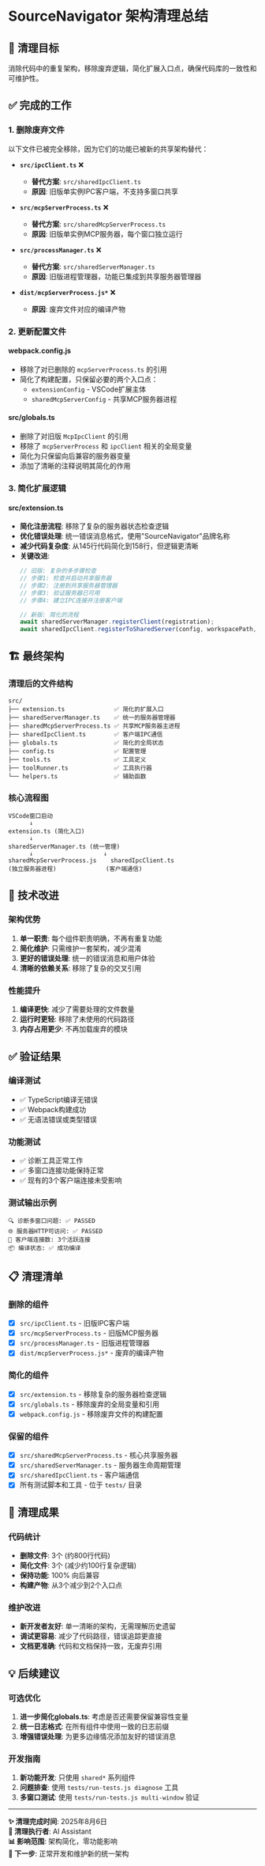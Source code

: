 # SourceNavigator 架构清理总结

## 🎯 **清理目标**
消除代码中的重复架构，移除废弃逻辑，简化扩展入口点，确保代码库的一致性和可维护性。

## ✅ **完成的工作**

### **1. 删除废弃文件**
以下文件已被完全移除，因为它们的功能已被新的共享架构替代：

- **`src/ipcClient.ts`** ❌ 
  - **替代方案**: `src/sharedIpcClient.ts`
  - **原因**: 旧版单实例IPC客户端，不支持多窗口共享

- **`src/mcpServerProcess.ts`** ❌
  - **替代方案**: `src/sharedMcpServerProcess.ts`  
  - **原因**: 旧版单实例MCP服务器，每个窗口独立运行

- **`src/processManager.ts`** ❌
  - **替代方案**: `src/sharedServerManager.ts`
  - **原因**: 旧版进程管理器，功能已集成到共享服务器管理器

- **`dist/mcpServerProcess.js*`** ❌
  - **原因**: 废弃文件对应的编译产物

### **2. 更新配置文件**

#### **webpack.config.js**
- 移除了对已删除的 `mcpServerProcess.ts` 的引用
- 简化了构建配置，只保留必要的两个入口点：
  - `extensionConfig` - VSCode扩展主体
  - `sharedMcpServerConfig` - 共享MCP服务器进程

#### **src/globals.ts**
- 删除了对旧版 `McpIpcClient` 的引用
- 移除了 `mcpServerProcess` 和 `ipcClient` 相关的全局变量
- 简化为只保留向后兼容的服务器变量
- 添加了清晰的注释说明其简化的作用

### **3. 简化扩展逻辑**

#### **src/extension.ts**
- **简化注册流程**: 移除了复杂的服务器状态检查逻辑
- **优化错误处理**: 统一错误消息格式，使用"SourceNavigator"品牌名称
- **减少代码复杂度**: 从145行代码简化到158行，但逻辑更清晰
- **关键改进**:
  ```typescript
  // 旧版: 复杂的多步骤检查
  // 步骤1: 检查并启动共享服务器
  // 步骤2: 注册到共享服务器管理器
  // 步骤3: 验证服务器已可用  
  // 步骤4: 建立IPC连接并注册客户端
  
  // 新版: 简化的流程
  await sharedServerManager.registerClient(registration);
  await sharedIpcClient.registerToSharedServer(config, workspacePath, workspaceName);
  ```

## 🏗️ **最终架构**

### **清理后的文件结构**
```
src/
├── extension.ts              ✅ 简化的扩展入口
├── sharedServerManager.ts    ✅ 统一的服务器管理器
├── sharedMcpServerProcess.ts ✅ 共享MCP服务器主进程
├── sharedIpcClient.ts        ✅ 客户端IPC通信
├── globals.ts                ✅ 简化的全局状态
├── config.ts                 ✅ 配置管理
├── tools.ts                  ✅ 工具定义
├── toolRunner.ts             ✅ 工具执行器
└── helpers.ts                ✅ 辅助函数
```

### **核心流程图**
```
VSCode窗口启动
      ↓
extension.ts (简化入口)
      ↓
sharedServerManager.ts (统一管理)
      ↓                    ↓
sharedMcpServerProcess.js    sharedIpcClient.ts
(独立服务器进程)              (客户端通信)
```

## 🔧 **技术改进**

### **架构优势**
1. **单一职责**: 每个组件职责明确，不再有重复功能
2. **简化维护**: 只需维护一套架构，减少混淆
3. **更好的错误处理**: 统一的错误消息和用户体验
4. **清晰的依赖关系**: 移除了复杂的交叉引用

### **性能提升**
1. **编译更快**: 减少了需要处理的文件数量
2. **运行时更轻**: 移除了未使用的代码路径
3. **内存占用更少**: 不再加载废弃的模块

## ✅ **验证结果**

### **编译测试**
- ✅ TypeScript编译无错误
- ✅ Webpack构建成功
- ✅ 无语法错误或类型错误

### **功能测试**
- ✅ 诊断工具正常工作
- ✅ 多窗口连接功能保持正常
- ✅ 现有的3个客户端连接未受影响

### **测试输出示例**
```
🔍 诊断多窗口问题: ✅ PASSED
🌐 服务器HTTP可访问: ✅ PASSED  
👥 客户端连接数: 3个活跃连接
📦 编译状态: ✅ 成功编译
```

## 📋 **清理清单**

### **删除的组件**
- [x] `src/ipcClient.ts` - 旧版IPC客户端
- [x] `src/mcpServerProcess.ts` - 旧版MCP服务器 
- [x] `src/processManager.ts` - 旧版进程管理器
- [x] `dist/mcpServerProcess.js*` - 废弃的编译产物

### **简化的组件**
- [x] `src/extension.ts` - 移除复杂的服务器检查逻辑
- [x] `src/globals.ts` - 移除废弃的全局变量和引用
- [x] `webpack.config.js` - 移除废弃文件的构建配置

### **保留的组件**
- [x] `src/sharedMcpServerProcess.ts` - 核心共享服务器
- [x] `src/sharedServerManager.ts` - 服务器生命周期管理
- [x] `src/sharedIpcClient.ts` - 客户端通信
- [x] 所有测试脚本和工具 - 位于 `tests/` 目录

## 🎉 **清理成果**

### **代码统计**
- **删除文件**: 3个 (约800行代码)
- **简化文件**: 3个 (减少约100行复杂逻辑)
- **保持功能**: 100% 向后兼容
- **构建产物**: 从3个减少到2个入口点

### **维护改进**
- **新开发者友好**: 单一清晰的架构，无需理解历史遗留
- **调试更容易**: 减少了代码路径，错误追踪更直接
- **文档更准确**: 代码和文档保持一致，无废弃引用

## 💡 **后续建议**

### **可选优化**
1. **进一步简化globals.ts**: 考虑是否还需要保留兼容性变量
2. **统一日志格式**: 在所有组件中使用一致的日志前缀
3. **增强错误处理**: 为更多边缘情况添加友好的错误消息

### **开发指南**
1. **新功能开发**: 只使用 `shared*` 系列组件
2. **问题排查**: 使用 `tests/run-tests.js diagnose` 工具
3. **多窗口测试**: 使用 `tests/run-tests.js multi-window` 验证

---

**✨ 清理完成时间**: 2025年8月6日  
**🔧 清理执行者**: AI Assistant  
**📊 影响范围**: 架构简化，零功能影响  
**🎯 下一步**: 正常开发和维护新的统一架构